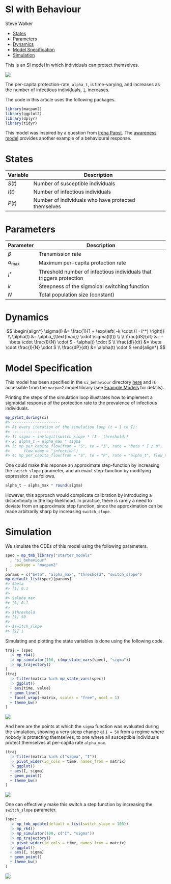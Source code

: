 SI with Behaviour
================
Steve Walker

-   <a href="#states" id="toc-states">States</a>
-   <a href="#parameters" id="toc-parameters">Parameters</a>
-   <a href="#dynamics" id="toc-dynamics">Dynamics</a>
-   <a href="#model-specification" id="toc-model-specification">Model
    Specification</a>
-   <a href="#simulation" id="toc-simulation">Simulation</a>

This is an SI model in which individuals can protect themselves.

![](./figures/flow_diagram-1.png)<!-- -->

The per-capita protection-rate, `alpha_t`, is time-varying, and
increases as the number of infectious individuals, `I`, increases.

The code in this article uses the following packages.

``` r
library(macpan2)
library(ggplot2)
library(dplyr)
library(tidyr)
```

This model was inspired by a question from [Irena
Papst](https://github.com/papsti). The [awareness
model](https://github.com/canmod/macpan2/tree/main/inst/starter_models/awareness)
provides another example of a behavioural response.

# States

| Variable | Description                                         |
|----------|-----------------------------------------------------|
| $S(t)$   | Number of susceptible individuals                   |
| $I(t)$   | Number of infectious individuals                    |
| $P(t)$   | Number of individuals who have protected themselves |

# Parameters

| Parameter             | Description                                                         |
|-----------------------|---------------------------------------------------------------------|
| $\beta$               | Transmission rate                                                   |
| $\alpha_{\text{max}}$ | Maximum per-capita protection rate                                  |
| $I^*$                 | Threshold number of infectious individuals that triggers protection |
| $k$                   | Steepness of the sigmoidal switching function                       |
| $N$                   | Total population size (constant)                                    |

# Dynamics

$$
\begin{align*}
\sigma(I) &= \frac{1}{1 + \exp\left( -k \cdot (I - I^*) \right)} \\
\alpha(t) &= \alpha_{\text{max}} \cdot \sigma(I(t)) \\
\\
\frac{dS}{dt} &= - \beta \cdot \frac{I}{N} \cdot S - \alpha(t) \cdot S \\
\frac{dI}{dt} &= \beta \cdot \frac{I}{N} \cdot S \\
\frac{dP}{dt} &= \alpha(t) \cdot S
\end{align*}
$$

# Model Specification

This model has been specified in the `si_behaviour` directory
[here](https://github.com/canmod/macpan2/blob/main/inst/starter_models/si_behaviour/tmb.R)
and is accessible from the `macpan2` model library (see [Example
Models](https://canmod.github.io/macpan2/articles/example_models.html)
for details).

Printing the steps of the simulation loop illustrates how to implement a
sigmoidal response of the protection rate to the prevalence of
infectious individuals.

``` r
mp_print_during(si)
#> ---------------------
#> At every iteration of the simulation loop (t = 1 to T):
#> ---------------------
#> 1: sigma ~ invlogit(switch_slope * (I - threshold))
#> 2: alpha_t ~ alpha_max * sigma
#> 3: mp_per_capita_flow(from = "S", to = "I", rate = "beta * I / N", 
#>      flow_name = "infection")
#> 4: mp_per_capita_flow(from = "S", to = "P", rate = "alpha_t", flow_name = "protection")
```

One could make this reponse an approximate step-function by increasing
the `switch_slope` parameter, and an exact step-function by modifying
expression `2` as follows.

``` r
alpha_t ~ alpha_max * round(sigma)
```

However, this approach would complicate calibration by introducing a
discontinuity in the log-likelihood. In practice, there is rarely a need
to deviate from an approximate step function, since the approximation
can be made arbitrarily sharp by increasing `switch_slope`.

# Simulation

We simulate the ODEs of this model using the following parameters.

``` r
spec = mp_tmb_library("starter_models"
  , "si_behaviour"
  , package = "macpan2"
)
params = c("beta", "alpha_max", "threshold", "switch_slope")
mp_default_list(spec)[params]
#> $beta
#> [1] 0.1
#> 
#> $alpha_max
#> [1] 0.1
#> 
#> $threshold
#> [1] 50
#> 
#> $switch_slope
#> [1] 1
```

Simulating and plotting the state variables is done using the following
code.

``` r
traj = (spec 
  |> mp_rk4()
  |> mp_simulator(100, c(mp_state_vars(spec), "sigma"))
  |> mp_trajectory()
)
(traj
  |> filter(matrix %in% mp_state_vars(spec))
  |> ggplot()
  + aes(time, value)
  + geom_line()
  + facet_wrap(~matrix, scales = "free", ncol = 1)
  + theme_bw()
)
```

![](./figures/simulation-1.png)<!-- -->

And here are the points at which the `sigma` function was evaluated
during the simulation, showing a very steep change at `I = 50` from a
regime where nobody is protecting themselves, to one where all
susceptible individuals protect themselves at per-capita rate
`alpha_max`.

``` r
(traj
  |> filter(matrix %in% c("sigma", "I"))
  |> pivot_wider(id_cols = time, names_from = matrix)
  |> ggplot()
  + aes(I, sigma)
  + geom_point()
  + theme_bw()
)
```

![](./figures/sigmoid_plot-1.png)<!-- -->

One can effectively make this switch a step function by increasing the
`switch_slope` parameter.

``` r
(spec 
  |> mp_tmb_update(default = list(switch_slope = 100))
  |> mp_rk4()
  |> mp_simulator(100, c("I", "sigma"))
  |> mp_trajectory()
  |> pivot_wider(id_cols = time, names_from = matrix)
  |> ggplot()
  + aes(I, sigma)
  + geom_point()
  + theme_bw()
)
```

![](./figures/step-1.png)<!-- -->

